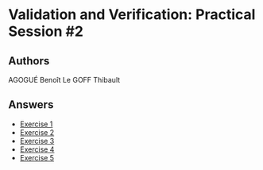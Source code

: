 # Validation and Verification: Practical Session #2

## Authors

AGOGUÉ Benoît
Le GOFF Thibault

## Answers

* [Exercise 1](./exercises/tcc-vs-lcc.md)
* [Exercise 2](./exercises/using-pmd.md)
* [Exercise 3](./code/Exercise3/)
* [Exercise 4](./code/Exercise4/)
* [Exercise 5](./code/Exercise5/)